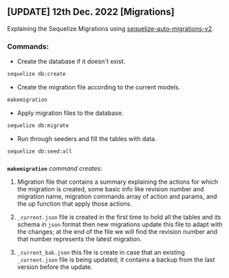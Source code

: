 
## [UPDATE] 12th Dec. 2022 [Migrations]

Explaining the Sequelize Migrations using [sequelize-auto-migrations-v2](https://www.npmjs.com/package/sequelize-auto-migrations-v2).
### Commands:
- Create the database if it doesn't exist.
```bash
sequelize db:create
```
- Create the migration file according to the current models.
```bash
makemigration
```
- Apply migration files to the database.
```bash
sequelize db:migrate
```
- Run through seeders and fill the tables with data.
```bash
sequelize db:seed:all
```
###
**```makemigration```** *command creates:*
1. Migration file that contains a summary explaining the actions for which the migration is created, some basic info like revision number and migration name, migration commands array of action and params, and the up function that apply those actions.

2. `_current.json` file is created in the first time to hold all the tables and its schema in `json` format then new migrations update this file to adapt with the changes; at the end of the file we will find the revision number and that number represents the latest migration.

3. `_current_bak.json` this file is create in case that an existing `_current.json` file is being updated; it contains a backup from the last version before the update.
